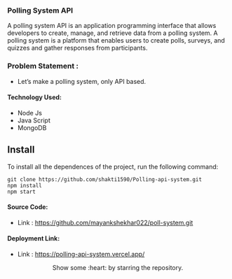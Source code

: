 ### Polling System API

A polling system API is an application programming interface that allows developers to create, manage, and retrieve data from a polling system. A polling system is a platform that enables users to create polls, surveys, and quizzes and gather responses from participants.

### Problem Statement : 
 - Let’s make a polling system, only API based.
 
#### Technology Used:
 - Node Js
 - Java Script
 - MongoDB
 

 ## Install

To install all the dependences of the project, run the following command:

    git clone https://github.com/shakti1590/Polling-api-system.git
    npm install
    npm start


#### Source Code:
 - Link : https://github.com/mayankshekhar022/poll-system.git


#### Deployment Link:
 - Link : https://polling-api-system.vercel.app/



<p align="center">
  Show some :heart: by starring the repository.
</p>





